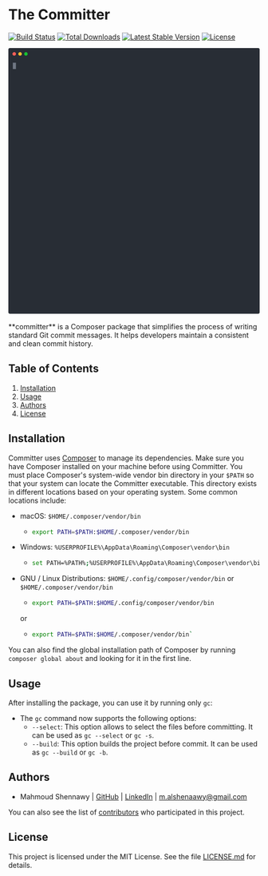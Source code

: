 # The Committer

<a href="https://github.com/mrshennawy/committer/actions"><img src="https://github.com/mrshennawy/committer/workflows/tests/badge.svg" alt="Build Status"></a>
<a href="https://packagist.org/packages/mrshennawy/committer"><img src="https://img.shields.io/packagist/dt/mrshennawy/committer" alt="Total Downloads"></a>
<a href="https://packagist.org/packages/mrshennawy/committer"><img src="https://img.shields.io/packagist/v/mrshennawy/committer" alt="Latest Stable Version"></a>
<a href="https://packagist.org/packages/mrshennawy/committer"><img src="https://img.shields.io/packagist/l/mrshennawy/committer" alt="License"></a>

<p align="center">
  <img width="600" src="docs/assets/committer.svg">
</p>
**committer** is a Composer package that simplifies the process of writing standard Git commit messages. It helps developers maintain a consistent and clean commit history.

## Table of Contents

1. [Installation](#installation)
2. [Usage](#usage)
3. [Authors](#authors)
4. [License](#license)
  
## Installation

Committer uses [Composer](https://getcomposer.org/) to manage its dependencies. Make sure you have Composer installed on your machine before using Committer.
You must place Composer's system-wide vendor bin directory in your `$PATH` so that your system can locate the Committer executable.
This directory exists in different locations based on your operating system. Some common locations include:

- macOS: `$HOME/.composer/vendor/bin`
  - ```bash
    export PATH=$PATH:$HOME/.composer/vendor/bin
- Windows: `%USERPROFILE%\AppData\Roaming\Composer\vendor\bin`
  - ```bash
    set PATH=%PATH%;%USERPROFILE%\AppData\Roaming\Composer\vendor\bin
- GNU / Linux Distributions: `$HOME/.config/composer/vendor/bin` or `$HOME/.composer/vendor/bin`
  - ```bash
    export PATH=$PATH:$HOME/.config/composer/vendor/bin
  or
  - ```bash
    export PATH=$PATH:$HOME/.composer/vendor/bin`

You can also find the global installation path of Composer by running `composer global about` and looking for it in the first line. 

## Usage

After installing the package, you can use it by running only `gc`:
- The `gc` command now supports the following options:
  - `--select`: This option allows to select the files before committing. It can be used as `gc --select` or `gc -s`.
  - `--build`: This option builds the project before commit. It can be used as `gc --build` or `gc -b`.

## Authors

- Mahmoud Shennawy  | [GitHub](https://github.com/MrShennawy)  | [LinkedIn](https://www.linkedin.com/in/mrshennawy) | <m.alshenaawy@gmail.com>

You can also see the list of [contributors](https://github.com/mrshennawy/committer/contributors) who participated in this project.

## License

This project is licensed under the MIT License. See the file [LICENSE.md](LICENSE.md) for details.